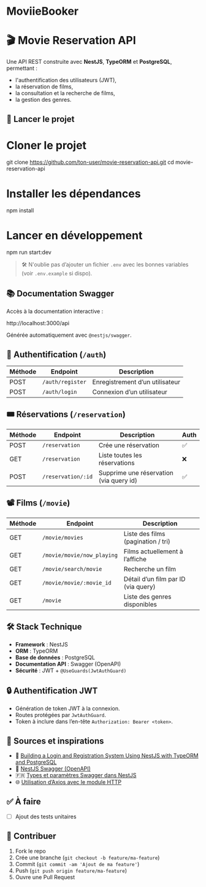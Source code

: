 # MoviieBooker

# 🎬 Movie Reservation API

Une API REST construite avec **NestJS**, **TypeORM** et **PostgreSQL**, permettant :

- l'authentification des utilisateurs (JWT),
- la réservation de films,
- la consultation et la recherche de films,
- la gestion des genres.


## 🚀 Lancer le projet

# Cloner le projet
git clone https://github.com/ton-user/movie-reservation-api.git
cd movie-reservation-api

# Installer les dépendances
npm install

# Lancer en développement
npm run start:dev

> 🛠️ N'oublie pas d’ajouter un fichier `.env` avec les bonnes variables (voir `.env.example` si dispo).


## 📚 Documentation Swagger

Accès à la documentation interactive :

http://localhost:3000/api

Générée automatiquement avec `@nestjs/swagger`.


## 🔐 Authentification (`/auth`)

| Méthode | Endpoint         | Description                      |
|---------|------------------|----------------------------------|
| POST    | `/auth/register` | Enregistrement d’un utilisateur  |
| POST    | `/auth/login`    | Connexion d’un utilisateur       |

## 🎟️ Réservations (`/reservation`)

| Méthode | Endpoint           | Description                             | Auth |
|---------|--------------------|-----------------------------------------|------|
| POST    | `/reservation`     | Crée une réservation                    | ✅   |
| GET     | `/reservation`     | Liste toutes les réservations           | ❌   |
| POST    | `/reservation/:id` | Supprime une réservation (via query id) | ✅   |


## 📽️ Films (`/movie`)

| Méthode | Endpoint                      | Description                                |
|---------|-------------------------------|--------------------------------------------|
| GET     | `/movie/movies`               | Liste des films (pagination / tri)         |
| GET     | `/movie/movie/now_playing`    | Films actuellement à l’affiche             |
| GET     | `/movie/search/movie`         | Recherche un film                          |
| GET     | `/movie/movie/:movie_id`      | Détail d’un film par ID (via query)        |
| GET     | `/movie`                      | Liste des genres disponibles               |


## 🛠 Stack Technique

- **Framework** : NestJS
- **ORM** : TypeORM
- **Base de données** : PostgreSQL
- **Documentation API** : Swagger (OpenAPI)
- **Sécurité** : JWT + `@UseGuards(JwtAuthGuard)`

## 🔒 Authentification JWT

- Génération de token JWT à la connexion.
- Routes protégées par `JwtAuthGuard`.
- Token à inclure dans l’en-tête `Authorization: Bearer <token>`.


## 🧠 Sources et inspirations

- 🔐 [Building a Login and Registration System Using NestJS with TypeORM and PostgreSQL](https://dev.to/buildwithgagan/building-a-login-and-registration-system-using-nestjs-with-typeorm-and-postgresql-19hh)
- 📘 [NestJS Swagger (OpenAPI)](https://docs.nestjs.com/openapi/introduction)
- 🇫🇷 [Types et paramètres Swagger dans NestJS](https://nestjs.fr/openapi/types-and-parameters/)
- 🌐 [Utilisation d’Axios avec le module HTTP](https://docs.nestjs.com/techniques/http-module#using-axios-directly)


## ✅ À faire

- [ ] Ajout des tests unitaires

## 🤝 Contribuer

1. Fork le repo
2. Crée une branche (`git checkout -b feature/ma-feature`)
3. Commit (`git commit -am 'Ajout de ma feature'`)
4. Push (`git push origin feature/ma-feature`)
5. Ouvre une Pull Request

